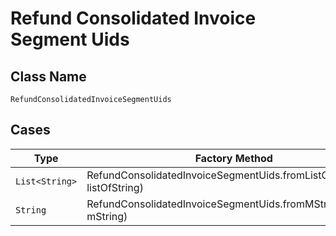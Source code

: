 
# Refund Consolidated Invoice Segment Uids

## Class Name

`RefundConsolidatedInvoiceSegmentUids`

## Cases

| Type | Factory Method |
|  --- | --- |
| `List<String>` | RefundConsolidatedInvoiceSegmentUids.fromListOfString(List<String> listOfString) |
| `String` | RefundConsolidatedInvoiceSegmentUids.fromMString(String mString) |

